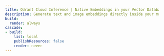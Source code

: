 ```yaml
---
title: Qdrant Cloud Inference | Native Embeddings in your Vector Database for Multimodal and Hybrid Search
description: Generate text and image embeddings directly inside your managed Qdrant Cloud cluster. Power multimodal and hybrid search without external APIs. Reduce latency, cut network costs, and streamline your AI stack using a single API. Get started with up to 5 million free tokens, renewed monthly, per model. 
build:
  render: always
cascade:
- build:
    list: local
    publishResources: false
    render: never
---
```

